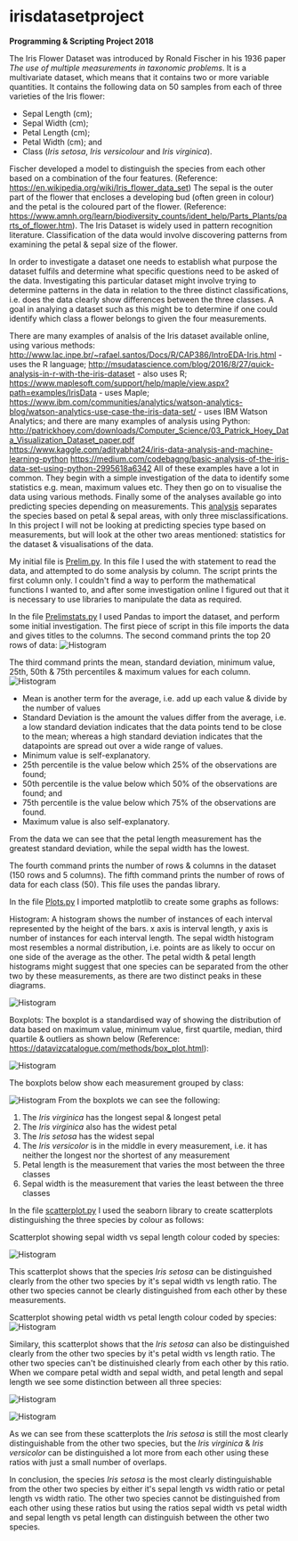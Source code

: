 # irisdatasetproject
**Programming &amp; Scripting Project 2018**

The Iris Flower Dataset was introduced by Ronald Fischer in his 1936 paper *The use of multiple measurements in taxonomic problems*. It is a multivariate dataset, which means that it contains two or more variable quantities. It contains the following data on 50 samples from each of three varieties of the Iris flower: 
* Sepal Length (cm); 
* Sepal Width (cm); 
* Petal Length (cm); 
* Petal Width (cm); and  
* Class (*Iris setosa*, *Iris versicolour* and *Iris virginica*). 

Fischer developed a model to distinguish the species from each other based on a combination of the four features.
(Reference: https://en.wikipedia.org/wiki/Iris_flower_data_set)
The sepal is the outer part of the flower that encloses a developing bud (often green in colour) and the petal is the coloured part of the flower. (Reference: https://www.amnh.org/learn/biodiversity_counts/ident_help/Parts_Plants/parts_of_flower.htm).
The Iris Dataset is widely used in pattern recognition literature. Classification of the data would involve discovering patterns from examining the petal & sepal size of the flower. 

In order to investigate a dataset one needs to establish what purpose the dataset fulfils and determine what specific questions need to be asked of the data. Investigating this particular dataset might involve trying to determine patterns in the data in relation to the three distinct classifications, i.e. does the data clearly show differences between the three classes.  A goal in analying a dataset such as this might be to determine if one could identify which class a flower belongs to given the four measurements.

There are many examples of analsis of the Iris dataset available online, using various methods:
http://www.lac.inpe.br/~rafael.santos/Docs/R/CAP386/IntroEDA-Iris.html - uses the R language;
http://msudatascience.com/blog/2016/8/27/quick-analysis-in-r-with-the-iris-dataset - also uses R;
https://www.maplesoft.com/support/help/maple/view.aspx?path=examples/IrisData - uses Maple;
https://www.ibm.com/communities/analytics/watson-analytics-blog/watson-analytics-use-case-the-iris-data-set/ - uses IBM Watson Analytics; and there are many examples of analysis using Python:
http://patrickhoey.com/downloads/Computer_Science/03_Patrick_Hoey_Data_Visualization_Dataset_paper.pdf
https://www.kaggle.com/adityabhat24/iris-data-analysis-and-machine-learning-python
https://medium.com/codebagng/basic-analysis-of-the-iris-data-set-using-python-2995618a6342
All of these examples have a lot in common. They begin with a simple investigation of the data to identify some statistics e.g. mean, maximum values etc. They then go on to visualise the data using various methods. Finally some of the analyses available go into predicting species depending on measurements. This [analysis](http://www.statlab.uni-heidelberg.de/data/iris/) separates the species based on petal & sepal areas, with only three misclassifications. In this project I will not be looking at predicting species type based on measurements, but will look at the other two areas mentioned: statistics for the dataset & visualisations of the data.

My initial file is [Prelim.py](https://github.com/paulacduffy/irisdatasetproject/blob/master/Prelim.py). In this file I used the with statement to read the data, and attempted to do some analysis by column. The script prints the first column only. I couldn't find a way to perform the mathematical functions I wanted to, and after some investigation online I figured out that it is necessary to use libraries to manipulate the data as required. 

In the file [Prelimstats.py](https://github.com/paulacduffy/irisdatasetproject/blob/master/prelimstats.py) I used Pandas to import the dataset, and perform some initial investigation. The first piece of script in this file imports the data and gives titles to the columns. 
The second command prints the top 20 rows of data:
![Histogram](https://github.com/paulacduffy/irisdatasetproject/blob/master/Iris%20Dataset%20top%2020%20rows.PNG)

The third command prints the mean, standard deviation, minimum value, 25th, 50th & 75th percentiles & maximum values for each column.
![Histogram](https://github.com/paulacduffy/irisdatasetproject/blob/master/Dataset%20description.PNG)

* Mean is another term for the average, i.e. add up each value & divide by the number of values
* Standard Deviation is the amount the values differ from the average, i.e. a low standard deviation indicates that the data points tend to be close to the mean; whereas a high standard deviation indicates that the datapoints are spread out over a wide range of values.
* Minimum value is self-explanatory.
* 25th percentile is the value below which 25% of the observations are found;
* 50th percentile is the value below which 50% of the observations are found; and
* 75th percentile is the value below which 75% of the observations are found.
* Maximum value is also self-explanatory.

From the data we can see that the petal length measurement has the greatest standard deviation, while the sepal width has the lowest.

The fourth command prints the number of rows & columns in the dataset (150 rows and 5 columns).
The fifth command prints the number of rows of data for each class (50).
This file uses the pandas library.

In the file [Plots.py](https://github.com/paulacduffy/irisdatasetproject/blob/master/plots.py) I imported matplotlib to create some graphs as follows:

Histogram:
A histogram shows the number of instances of each interval represented by the height of the bars. 
x axis is interval length, y axis is number of instances for each interval length. The sepal width histogram most resembles a normal distribution, i.e. points are as likely to occur on one side of the average as the other. The petal width & petal length histograms might suggest that one species can be separated from the other two by these measurements, as there are two distinct peaks in these diagrams.

![Histogram](https://github.com/paulacduffy/irisdatasetproject/blob/master/Iris%20Dataset%20Histograms.png)

Boxplots:
The boxplot is a standardised way of showing the distribution of data based on maximum value, minimum value, first quartile, median, third quartile & outliers as shown below (Reference: https://datavizcatalogue.com/methods/box_plot.html):

![Histogram](https://github.com/paulacduffy/irisdatasetproject/blob/master/box_plot.png)

The boxplots below show each measurement grouped by class: 

![Histogram](https://github.com/paulacduffy/irisdatasetproject/blob/master/Iris%20Dataset%20Boxplot%20grouped%20by%20class.png)
From the boxplots we can see the following:
1. The *Iris virginica* has the longest sepal & longest petal 
2. The *Iris virginica* also has the widest petal
3. The *Iris setosa* has the widest sepal
4. The *Iris versicolor* is in the middle in every measurement, i.e. it has neither the longest nor the shortest of any measurement
5. Petal length is the measurement that varies the most between the three classes
6. Sepal width is the measurement that varies the least between the three classes

In the file [scatterplot.py](https://github.com/paulacduffy/irisdatasetproject/blob/master/scatterplot.py) I used the seaborn library to create scatterplots distinguishing the three species by colour as follows:

Scatterplot showing sepal width vs sepal length colour coded by species:

![Histogram](https://github.com/paulacduffy/irisdatasetproject/blob/master/Iris%20Scatterplot.png)

This scatterplot shows that the species *Iris setosa* can be distinguished clearly from the other two species by it's sepal width vs length ratio. The other two species cannot be clearly distinguished from each other by these measurements.

Scatterplot showing petal width vs petal length colour coded by species:
![Histogram](https://github.com/paulacduffy/irisdatasetproject/blob/master/Scatterplot%20petal%20iris.png)

Similary, this scatterplot shows that the *Iris setosa* can also be distinguished clearly from the other two species by it's petal width vs length ratio. The other two species can't be distinuished clearly from each other by this ratio.
When we compare petal width and sepal width, and petal length and sepal length we see some distinction between all three species:

![Histogram](https://github.com/paulacduffy/irisdatasetproject/blob/master/Scatterplot%20petal%20length%20sepal%20length%20iris.png)

![Histogram](https://github.com/paulacduffy/irisdatasetproject/blob/master/Scatterplot%20petal%20width%20sepal%20width%20iris.png)

As we can see from these scatterplots the *Iris setosa* is still the most clearly distinguishable from the other two species, but the *Iris virginica* & *Iris versicolor* can be distinguished a lot more from each other using these ratios with just a small number of overlaps.

In conclusion, the species *Iris setosa* is the most clearly distinguishable from the other two species by either it's sepal length vs width ratio or petal length vs width ratio. The other two species cannot be distinguished from each other using these ratios but using the ratios sepal width vs petal width and sepal length vs petal length can distinguish between the other two species.


